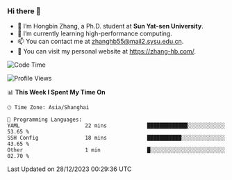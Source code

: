 ### Hi there 👋

- 🔭 I’m Hongbin Zhang, a Ph.D. student at **Sun Yat-sen University**.
- 🌱 I’m currently learning high-performance computing.
- 📫 You can contact me at zhanghb55@mail2.sysu.edu.cn.
- 👀 You can visit my personal website at https://zhang-hb.com/.

<!--START_SECTION:waka-->
![Code Time](http://img.shields.io/badge/Code%20Time-276%20hrs%2050%20mins-blue)

![Profile Views](http://img.shields.io/badge/Profile%20Views-1-blue)

📊 **This Week I Spent My Time On** 

```text
🕑︎ Time Zone: Asia/Shanghai

💬 Programming Languages: 
YAML                     22 mins             █████████████░░░░░░░░░░░░   53.65 % 
SSH Config               18 mins             ███████████░░░░░░░░░░░░░░   43.65 % 
Other                    1 min               █░░░░░░░░░░░░░░░░░░░░░░░░   02.70 % 
```


 Last Updated on 28/12/2023 00:29:36 UTC
<!--END_SECTION:waka-->
